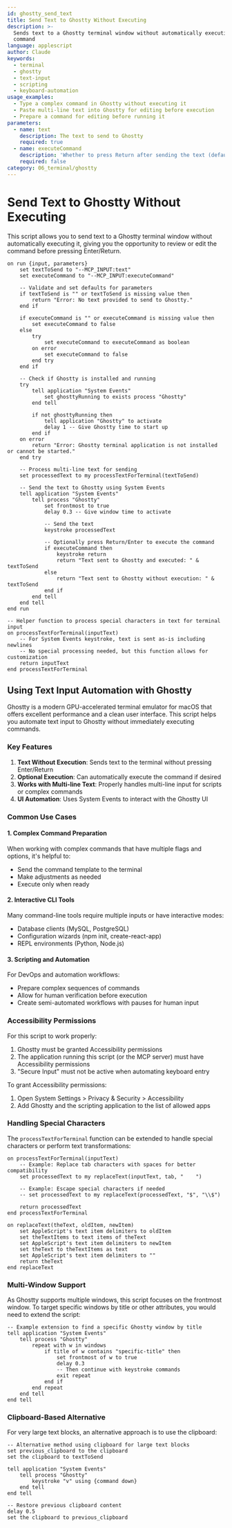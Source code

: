 ```yaml
---
id: ghostty_send_text
title: Send Text to Ghostty Without Executing
description: >-
  Sends text to a Ghostty terminal window without automatically executing the
  command
language: applescript
author: Claude
keywords:
  - terminal
  - ghostty
  - text-input
  - scripting
  - keyboard-automation
usage_examples:
  - Type a complex command in Ghostty without executing it
  - Paste multi-line text into Ghostty for editing before execution
  - Prepare a command for editing before running it
parameters:
  - name: text
    description: The text to send to Ghostty
    required: true
  - name: executeCommand
    description: 'Whether to press Return after sending the text (default: false)'
    required: false
category: 06_terminal/ghostty
---
```


# Send Text to Ghostty Without Executing

This script allows you to send text to a Ghostty terminal window without automatically executing it, giving you the opportunity to review or edit the command before pressing Enter/Return.

```applescript
on run {input, parameters}
    set textToSend to "--MCP_INPUT:text"
    set executeCommand to "--MCP_INPUT:executeCommand"
    
    -- Validate and set defaults for parameters
    if textToSend is "" or textToSend is missing value then
        return "Error: No text provided to send to Ghostty."
    end if
    
    if executeCommand is "" or executeCommand is missing value then
        set executeCommand to false
    else
        try
            set executeCommand to executeCommand as boolean
        on error
            set executeCommand to false
        end try
    end if
    
    -- Check if Ghostty is installed and running
    try
        tell application "System Events"
            set ghosttyRunning to exists process "Ghostty"
        end tell
        
        if not ghosttyRunning then
            tell application "Ghostty" to activate
            delay 1 -- Give Ghostty time to start up
        end if
    on error
        return "Error: Ghostty terminal application is not installed or cannot be started."
    end try
    
    -- Process multi-line text for sending
    set processedText to my processTextForTerminal(textToSend)
    
    -- Send the text to Ghostty using System Events
    tell application "System Events"
        tell process "Ghostty"
            set frontmost to true
            delay 0.3 -- Give window time to activate
            
            -- Send the text
            keystroke processedText
            
            -- Optionally press Return/Enter to execute the command
            if executeCommand then
                keystroke return
                return "Text sent to Ghostty and executed: " & textToSend
            else
                return "Text sent to Ghostty without execution: " & textToSend
            end if
        end tell
    end tell
end run

-- Helper function to process special characters in text for terminal input
on processTextForTerminal(inputText)
    -- For System Events keystroke, text is sent as-is including newlines
    -- No special processing needed, but this function allows for customization
    return inputText
end processTextForTerminal
```

## Using Text Input Automation with Ghostty

Ghostty is a modern GPU-accelerated terminal emulator for macOS that offers excellent performance and a clean user interface. This script helps you automate text input to Ghostty without immediately executing commands.

### Key Features

1. **Text Without Execution**: Sends text to the terminal without pressing Enter/Return
2. **Optional Execution**: Can automatically execute the command if desired
3. **Works with Multi-line Text**: Properly handles multi-line input for scripts or complex commands
4. **UI Automation**: Uses System Events to interact with the Ghostty UI

### Common Use Cases

#### 1. Complex Command Preparation

When working with complex commands that have multiple flags and options, it's helpful to:
- Send the command template to the terminal
- Make adjustments as needed
- Execute only when ready

#### 2. Interactive CLI Tools

Many command-line tools require multiple inputs or have interactive modes:
- Database clients (MySQL, PostgreSQL)
- Configuration wizards (npm init, create-react-app)
- REPL environments (Python, Node.js)

#### 3. Scripting and Automation

For DevOps and automation workflows:
- Prepare complex sequences of commands
- Allow for human verification before execution
- Create semi-automated workflows with pauses for human input

### Accessibility Permissions

For this script to work properly:

1. Ghostty must be granted Accessibility permissions
2. The application running this script (or the MCP server) must have Accessibility permissions
3. "Secure Input" must not be active when automating keyboard entry

To grant Accessibility permissions:
1. Open System Settings > Privacy & Security > Accessibility
2. Add Ghostty and the scripting application to the list of allowed apps

### Handling Special Characters

The `processTextForTerminal` function can be extended to handle special characters or perform text transformations:

```applescript
on processTextForTerminal(inputText)
    -- Example: Replace tab characters with spaces for better compatibility
    set processedText to my replaceText(inputText, tab, "    ")
    
    -- Example: Escape special characters if needed
    -- set processedText to my replaceText(processedText, "$", "\\$")
    
    return processedText
end processTextForTerminal

on replaceText(theText, oldItem, newItem)
    set AppleScript's text item delimiters to oldItem
    set theTextItems to text items of theText
    set AppleScript's text item delimiters to newItem
    set theText to theTextItems as text
    set AppleScript's text item delimiters to ""
    return theText
end replaceText
```

### Multi-Window Support

As Ghostty supports multiple windows, this script focuses on the frontmost window. To target specific windows by title or other attributes, you would need to extend the script:

```applescript
-- Example extension to find a specific Ghostty window by title
tell application "System Events"
    tell process "Ghostty"
        repeat with w in windows
            if title of w contains "specific-title" then
                set frontmost of w to true
                delay 0.3
                -- Then continue with keystroke commands
                exit repeat
            end if
        end repeat
    end tell
end tell
```

### Clipboard-Based Alternative

For very large text blocks, an alternative approach is to use the clipboard:

```applescript
-- Alternative method using clipboard for large text blocks
set previous_clipboard to the clipboard
set the clipboard to textToSend

tell application "System Events"
    tell process "Ghostty"
        keystroke "v" using {command down}
    end tell
end tell

-- Restore previous clipboard content
delay 0.5
set the clipboard to previous_clipboard
```
